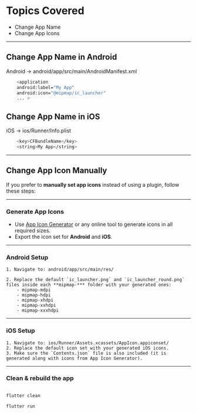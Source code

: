 # Topics Covered

- Change App Name
- Change App Icons

---

## Change App Name in Android

Android → android/app/src/main/AndroidManifest.xml

```bash
    <application
    android:label="My App"
    android:icon="@mipmap/ic_launcher"
    ... >

```

## Change App Name in iOS

iOS → ios/Runner/Info.plist

```bash
    <key>CFBundleName</key>
    <string>My App</string>
```

---

## Change App Icon Manually

If you prefer to **manually set app icons** instead of using a plugin, follow these steps:

---

### Generate App Icons

- Use [App Icon Generator](https://appicon.co/) or any online tool to generate icons in all required sizes.
- Export the icon set for **Android** and **iOS**.

---

### Android Setup

    1. Navigate to: android/app/src/main/res/

    2. Replace the default `ic_launcher.png` and `ic_launcher_round.png` files inside each **mipmap-*** folder with your generated ones:
        - mipmap-mdpi
        - mipmap-hdpi
        - mipmap-xhdpi
        - mipmap-xxhdpi
        - mipmap-xxxhdpi

---

### iOS Setup

    1. Navigate to: ios/Runner/Assets.xcassets/AppIcon.appiconset/
    2. Replace the default icon set with your generated iOS icons.
    3. Make sure the `Contents.json` file is also included (it is generated along with icons from App Icon Generator).

---

### Clean & rebuild the app

```bash

flutter clean

flutter run

```
